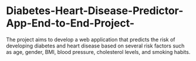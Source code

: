 # Diabetes-Heart-Disease-Predictor-App-End-to-End-Project-
The project aims to develop a web application that predicts the risk of developing diabetes and heart disease based on several risk factors such as age, gender, BMI, blood pressure, cholesterol levels, and smoking habits.
